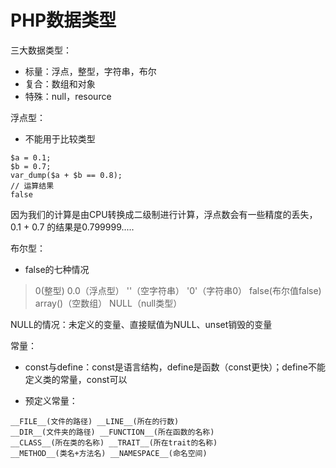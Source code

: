# PHP数据类型
三大数据类型：
- 标量：浮点，整型，字符串，布尔
- 复合：数组和对象
- 特殊：null，resource

浮点型：
- 不能用于比较类型
```
$a = 0.1;
$b = 0.7;
var_dump($a + $b == 0.8);
// 运算结果
false
```
因为我们的计算是由CPU转换成二级制进行计算，浮点数会有一些精度的丢失，0.1 + 0.7 的结果是0.799999.....

布尔型：
- false的七种情况
>0(整型) 0.0（浮点型） ''（空字符串） '0'（字符串0）
false(布尔值false) array()（空数组） NULL（null类型）

NULL的情况：未定义的变量、直接赋值为NULL、unset销毁的变量

常量：
- const与define：const是语言结构，define是函数（const更快）；define不能定义类的常量，const可以

- 预定义常量：
```
__FILE__(文件的路径) __LINE__(所在的行数) 
__DIR__(文件夹的路径) __FUNCTION__(所在函数的名称)
__CLASS__(所在类的名称) __TRAIT__(所在trait的名称)
__METHOD__(类名+方法名) __NAMESPACE__(命名空间)
```



